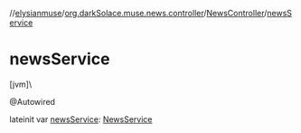 //[elysianmuse](../../../index.md)/[org.darkSolace.muse.news.controller](../index.md)/[NewsController](index.md)/[newsService](news-service.md)

# newsService

[jvm]\

@Autowired

lateinit var [newsService](news-service.md): [NewsService](../../org.darkSolace.muse.news.service/-news-service/index.md)
